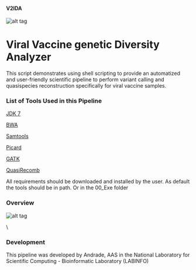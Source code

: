 #### V2IDA
![alt tag](https://user-images.githubusercontent.com/57667417/69444736-bfc1e200-0d2f-11ea-94f4-592adbb3b0ed.jpeg)

# Viral Vaccine genetic Diversity Analyzer

This script demonstrates using shell scripting to provide an automatized and user-friendly scientific pipeline to perform variant calling and quasispecies reconstruction specifically for viral vaccine samples. 

### List of Tools Used in this Pipeline

[JDK 7](http://jdk7.java.net/)

[BWA](https://github.com/lh3/bwa)

[Samtools](https://github.com/samtools/samtools)

[Picard](https://github.com/broadinstitute/picard)

[GATK](https://github.com/broadinstitute/gatk)

[QuasiRecomb](https://github.com/cbg-ethz/QuasiRecomb)


All requirements should be downloaded and installed by the user. 
As default the tools should be in path.
Or in the 00_Exe folder

### Overview

![alt tag](https://user-images.githubusercontent.com/57667417/69445815-dd904680-0d31-11ea-8885-a2c03c968c92.png)

\ 
### Development

This pipeline was developed by Andrade, AAS in the National Laboratory for Scientific Computing - Bioinformatic Laboratory (LABINFO)


